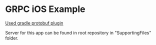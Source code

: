 # GRPC iOS Example

[Used gradle protobuf plugin](https://github.com/google/protobuf-gradle-plugin)

Server for this app can be found in root repository in "SupportingFiles" folder.  
